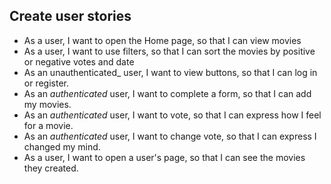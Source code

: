 ## Create user stories

-   As a user, I want to open the Home page, so that I can view movies
-   As a user, I want to use filters, so that I can sort the movies by positive or negative votes and date
-   As an unauthenticated\_ user, I want to view buttons, so that I can log in or register.
-   As an _authenticated_ user, I want to complete a form, so that I can add my movies.
-   As an _authenticated_ user, I want to vote, so that I can express how I feel for a movie.
-   As an _authenticated_ user, I want to change vote, so that I can express I changed my mind.
-   As a user, I want to open a user's page, so that I can see the movies they created.
